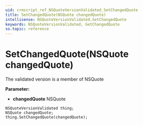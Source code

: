 ```yaml
---
uid: crmscript_ref_NSQuoteVersionValidated_SetChangedQuote
title: SetChangedQuote(NSQuote changedQuote)
intellisense: NSQuoteVersionValidated.SetChangedQuote
keywords: NSQuoteVersionValidated, GetChangedQuote
so.topic: reference
---
```


# SetChangedQuote(NSQuote changedQuote)

The validated version is a member of NSQuote

**Parameter:** 
* **changedQuote** NSQuote

```crmscript
NSQuoteVersionValidated thing;
NSQuote changedQuote;
thing.SetChangedQuote(changedQuote);
```

